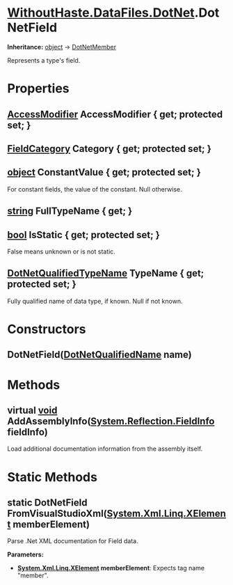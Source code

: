 # [WithoutHaste.DataFiles.DotNet](TableOfContents.WithoutHaste.DataFiles.DotNet.md).DotNetField

**Inheritance:** [object](https://docs.microsoft.com/en-us/dotnet/api/system.object) → [DotNetMember](WithoutHaste.DataFiles.DotNet.DotNetMember.md)  

Represents a type's field.  

# Properties

## [AccessModifier](WithoutHaste.DataFiles.DotNet.AccessModifier.md) AccessModifier { get; protected set; }

## [FieldCategory](WithoutHaste.DataFiles.DotNet.FieldCategory.md) Category { get; protected set; }

## [object](https://docs.microsoft.com/en-us/dotnet/api/system.object) ConstantValue { get; protected set; }

For constant fields, the value of the constant. Null otherwise.  

## [string](https://docs.microsoft.com/en-us/dotnet/api/system.string) FullTypeName { get; }

## [bool](https://docs.microsoft.com/en-us/dotnet/api/system.boolean) IsStatic { get; protected set; }

False means unknown or is not static.  

## [DotNetQualifiedTypeName](WithoutHaste.DataFiles.DotNet.DotNetQualifiedTypeName.md) TypeName { get; protected set; }

Fully qualified name of data type, if known. Null if not known.  

# Constructors

## DotNetField([DotNetQualifiedName](WithoutHaste.DataFiles.DotNet.DotNetQualifiedName.md) name)

# Methods

## virtual [void](https://docs.microsoft.com/en-us/dotnet/api/system.void) AddAssemblyInfo([System.Reflection.FieldInfo](https://docs.microsoft.com/en-us/dotnet/api/system.reflection.fieldinfo) fieldInfo)

Load additional documentation information from the assembly itself.  

# Static Methods

## static DotNetField FromVisualStudioXml([System.Xml.Linq.XElement](https://docs.microsoft.com/en-us/dotnet/api/system.xml.linq.xelement) memberElement)

Parse .Net XML documentation for Field data.  

**Parameters:**  
* **[System.Xml.Linq.XElement](https://docs.microsoft.com/en-us/dotnet/api/system.xml.linq.xelement) memberElement**: Expects tag name "member".  

